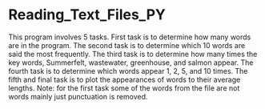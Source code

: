 # Reading_Text_Files_PY
This program involves 5 tasks.
First task is to determine how many words are in the program. The second task is to determine which 10 words are said the most frequently. The third task is to determine how many times the key words, Summerfelt, wastewater, greenhouse, and salmon appear. The fourth task is to determine which words appear 1, 2, 5, and 10 times. The fifth and final task is to plot the appearances of words to their average lengths. Note: for the first task some of the words from the file are not words mainly just punctuation is removed.
